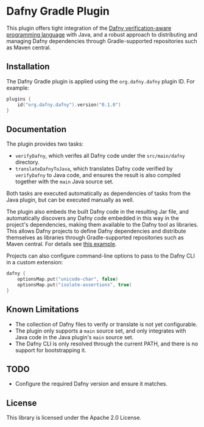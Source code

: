 # Dafny Gradle Plugin

This plugin offers tight integration of the 
[Dafny verification-aware programming language](httsp://dafny.org) with Java,
and a robust approach to distributing and managing Dafny dependencies
through Gradle-supported repositories such as Maven central.

## Installation

The Dafny Gradle plugin is applied using the `org.dafny.dafny` plugin ID.
For example:

```kotlin
plugins {
    id("org.dafny.dafny").version("0.1.0")
}
```

## Documentation

The plugin provides two tasks:

* `verifyDafny`, which verifes all Dafny code under the
  `src/main/dafny` directory.
* `translateDafnyToJava`, which translates Dafny code
  verified by `verifyDafny`
  to Java code, and ensures the result is also compiled
  together with the `main` Java source set.

Both tasks are executed automatically as dependencies of tasks
from the Java plugin, but can be executed manually as well.

The plugin also embeds the built Dafny code in the resulting Jar file,
and automatically discovers any Dafny code embedded in this way
in the project's dependencies, making them available to the Dafny tool as libraries.
This allows Dafny projects to define Dafny dependencies and distribute
themselves as libraries through Gradle-supported repositories such as Maven central.
For details see [this example](examples/multi-project/).

Projects can also configure command-line options to pass to the Dafny CLI
in a custom extension:

```kotlin
dafny {
    optionsMap.put("unicode-char", false)
    optionsMap.put("isolate-assertions", true)
}
```

## Known Limitations

* The collection of Dafny files to verify or translate is not yet configurable.
* The plugin only supports a `main` source set, and only integrates with Java code in the Java plugin's `main` source set.
* The Dafny CLI is only resolved through the current PATH, and there is no support for bootstrapping it.

## TODO

* Configure the required Dafny version and ensure it matches.


## License

This library is licensed under the Apache 2.0 License. 
